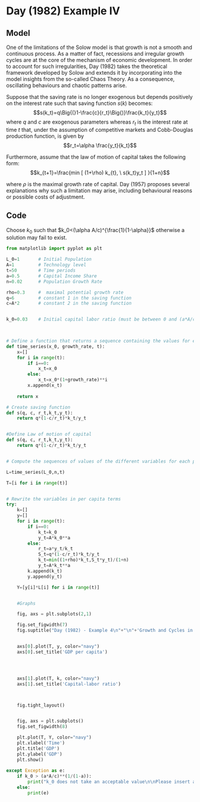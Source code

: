 # Day (1982) Example IV
## Model
One of the limitations of the Solow model is that growth is not a smooth and continuous process. As a matter of fact, recessions and irregular growth cycles are at the core of the mechanism of economic development. In order to account for such irregularities, Day (1982) takes the theoretical framework developed by Solow and extends it by incorporating into the model insights from the so-called Chaos Theory. As a consequence, oscillating behaviours and chaotic patterns arise.

Suppose that the saving rate is no longer exogenous but depends positively on the interest rate such that saving function $s(k)$ becomes:
$$s(k_t)=q\Big{(}1-\frac{c}{r_t}\Big{)}\frac{k_t}{y_t}$$
where $q$ and $c$ are exogenous parameters whereas $r_t$ is the interest rate at time $t$ that, under the assumption of competitive markets and Cobb-Douglas production function, is given by 
$$r_t=\alpha \frac{y_t}{k_t}$$

Furthermore, assume that the law of motion of capital takes the following form: 
$$k_{t+1}=\frac{min [ (1+\rho) k_{t}, \ s(k_t)y_t ] }{1+n}$$

where $\rho$ is the maximal growth rate of capital. Day (1957) proposes several explanations why such a limitation may arise, including behavioural reasons or possible costs of adjustment.

## Code
Choose   $k_0$   such that   $k_0<(\alpha A/c)^{\frac{1}{1-\alpha}}$   otherwise a solution may fail to exist.

```python
from matplotlib import pyplot as plt

L_0=1       # Initial Population
A=1         # Technology level
t=50        # Time periods
a=0.5       # Capital Income Share
n=0.02      # Population Growth Rate

rho=0.3     #  maximal potential growth rate
q=6         # constant 1 in the saving function
c=A*2       # constant 2 in the saving function


k_0=0.03    # Initial capital labor ratio (must be between 0 and (a*A/c)**(1/(1-a)) )


    
# Define a function that returns a sequence containing the values for each period for variables that grow at a constant rate
def time_series(x_0, growth_rate, t):
    x=[]
    for i in range(t):
        if i==0:
            x_t=x_0
        else:
            x_t=x_0*(1+growth_rate)**i
        x.append(x_t)
    
    return x

# Create saving function
def s(q, c, r_t,k_t,y_t):
    return q*(1-c/r_t)*k_t/y_t


#Define Law of motion of capital
def s(q, c, r_t,k_t,y_t):
    return q*(1-c/r_t)*k_t/y_t


# Compute the sequences of values of the different variables for each period

L=time_series(L_0,n,t)

T=[i for i in range(t)]


# Rewrite the variables in per capita terms
try:
    k=[]
    y=[]
    for i in range(t):
        if i==0:
            k_t=k_0
            y_t=A*k_0**a
        else:
            r_t=a*y_t/k_t
            S_t=q*(1-c/r_t)*k_t/y_t
            k_t=min((1+rho)*k_t,S_t*y_t)/(1+n)
            y_t=A*k_t**a
        k.append(k_t)
        y.append(y_t)

    Y=[y[i]*L[i] for i in range(t)]


    #Graphs

    fig, axs = plt.subplots(2,1)

    fig.set_figwidth(7)
    fig.suptitle("Day (1982) - Example 4\n"+"\n"+'Growth and Cycles in GDP')


    axs[0].plot(T, y, color="navy")
    axs[0].set_title('GDP per capita')




    axs[1].plot(T, k, color="navy")
    axs[1].set_title('Capital-labor ratio')



    fig.tight_layout()


    fig, axs = plt.subplots()
    fig.set_figwidth(8)

    plt.plot(T, Y, color="navy")
    plt.xlabel('Time')
    plt.title('GDP')
    plt.ylabel('GDP')
    plt.show()
    
except Exception as e:
    if k_0 > (a*A/c)**(1/(1-a)):
        print("k_0 does not take an acceptable value\n\nPlease insert a value between 0 and",(a*A/c)**(1/(1-a)))
    else:
        print(e)
    

```





